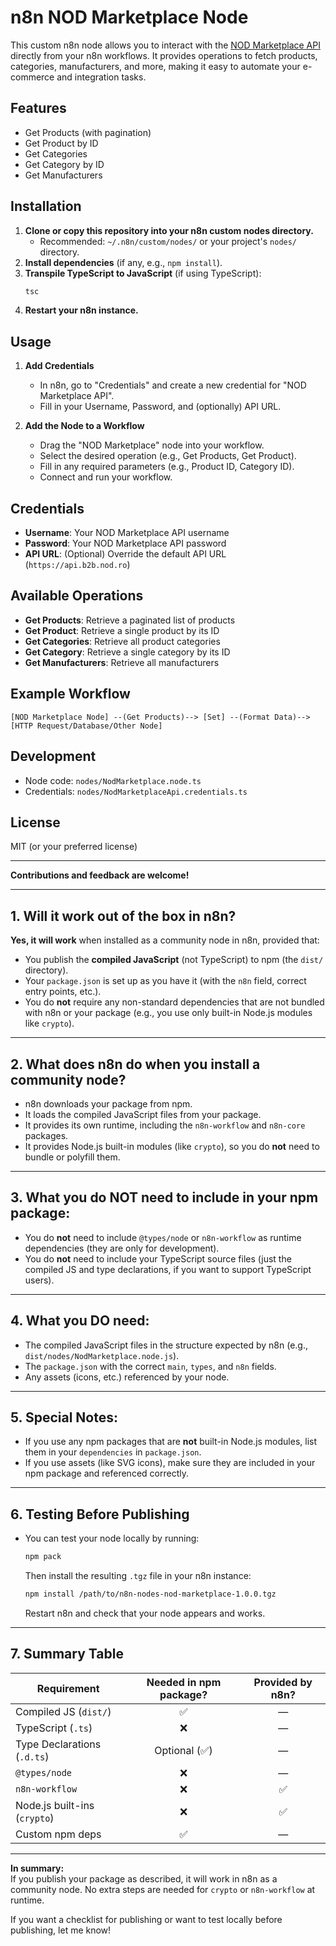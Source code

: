 # n8n NOD Marketplace Node

This custom n8n node allows you to interact with the [NOD Marketplace API](https://api.b2b.nod.ro) directly from your n8n workflows. It provides operations to fetch products, categories, manufacturers, and more, making it easy to automate your e-commerce and integration tasks.

## Features
- Get Products (with pagination)
- Get Product by ID
- Get Categories
- Get Category by ID
- Get Manufacturers

## Installation

1. **Clone or copy this repository into your n8n custom nodes directory.**
   - Recommended: `~/.n8n/custom/nodes/` or your project's `nodes/` directory.
2. **Install dependencies** (if any, e.g., `npm install`).
3. **Transpile TypeScript to JavaScript** (if using TypeScript):
   ```sh
   tsc
   ```
4. **Restart your n8n instance.**

## Usage

1. **Add Credentials**
   - In n8n, go to "Credentials" and create a new credential for "NOD Marketplace API".
   - Fill in your Username, Password, and (optionally) API URL.

2. **Add the Node to a Workflow**
   - Drag the "NOD Marketplace" node into your workflow.
   - Select the desired operation (e.g., Get Products, Get Product).
   - Fill in any required parameters (e.g., Product ID, Category ID).
   - Connect and run your workflow.

## Credentials
- **Username**: Your NOD Marketplace API username
- **Password**: Your NOD Marketplace API password
- **API URL**: (Optional) Override the default API URL (`https://api.b2b.nod.ro`)

## Available Operations
- **Get Products**: Retrieve a paginated list of products
- **Get Product**: Retrieve a single product by its ID
- **Get Categories**: Retrieve all product categories
- **Get Category**: Retrieve a single category by its ID
- **Get Manufacturers**: Retrieve all manufacturers

## Example Workflow
```
[NOD Marketplace Node] --(Get Products)--> [Set] --(Format Data)--> [HTTP Request/Database/Other Node]
```

## Development
- Node code: `nodes/NodMarketplace.node.ts`
- Credentials: `nodes/NodMarketplaceApi.credentials.ts`

## License
MIT (or your preferred license)

---

**Contributions and feedback are welcome!** 

---

## 1. **Will it work out of the box in n8n?**

**Yes, it will work** when installed as a community node in n8n, provided that:

- You publish the **compiled JavaScript** (not TypeScript) to npm (the `dist/` directory).
- Your `package.json` is set up as you have it (with the `n8n` field, correct entry points, etc.).
- You do **not** require any non-standard dependencies that are not bundled with n8n or your package (e.g., you use only built-in Node.js modules like `crypto`).

---

## 2. **What does n8n do when you install a community node?**

- n8n downloads your package from npm.
- It loads the compiled JavaScript files from your package.
- It provides its own runtime, including the `n8n-workflow` and `n8n-core` packages.
- It provides Node.js built-in modules (like `crypto`), so you do **not** need to bundle or polyfill them.

---

## 3. **What you do NOT need to include in your npm package:**

- You do **not** need to include `@types/node` or `n8n-workflow` as runtime dependencies (they are only for development).
- You do **not** need to include your TypeScript source files (just the compiled JS and type declarations, if you want to support TypeScript users).

---

## 4. **What you DO need:**

- The compiled JavaScript files in the structure expected by n8n (e.g., `dist/nodes/NodMarketplace.node.js`).
- The `package.json` with the correct `main`, `types`, and `n8n` fields.
- Any assets (icons, etc.) referenced by your node.

---

## 5. **Special Notes:**

- If you use any npm packages that are **not** built-in Node.js modules, list them in your `dependencies` in `package.json`.
- If you use assets (like SVG icons), make sure they are included in your npm package and referenced correctly.

---

## 6. **Testing Before Publishing**

- You can test your node locally by running:
  ```sh
  npm pack
  ```
  Then install the resulting `.tgz` file in your n8n instance:
  ```sh
  npm install /path/to/n8n-nodes-nod-marketplace-1.0.0.tgz
  ```
  Restart n8n and check that your node appears and works.

---

## 7. **Summary Table**

| Requirement                | Needed in npm package? | Provided by n8n? |
|----------------------------|:---------------------:|:----------------:|
| Compiled JS (`dist/`)      |          ✅           |        —         |
| TypeScript (`.ts`)         |          ❌           |        —         |
| Type Declarations (`.d.ts`)|    Optional (✅)      |        —         |
| `@types/node`              |          ❌           |        —         |
| `n8n-workflow`             |          ❌           |        ✅        |
| Node.js built-ins (`crypto`)|         ❌           |        ✅        |
| Custom npm deps            |          ✅           |        —         |

---

**In summary:**  
If you publish your package as described, it will work in n8n as a community node. No extra steps are needed for `crypto` or `n8n-workflow` at runtime.

If you want a checklist for publishing or want to test locally before publishing, let me know! 